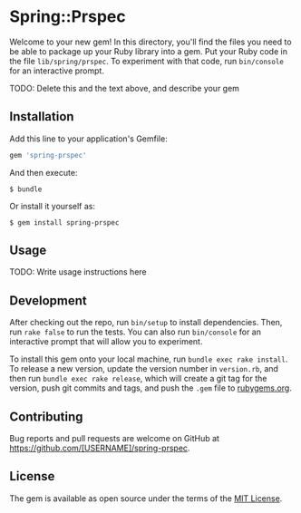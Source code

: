 # Spring::Prspec

Welcome to your new gem! In this directory, you'll find the files you need to be able to package up your Ruby library into a gem. Put your Ruby code in the file `lib/spring/prspec`. To experiment with that code, run `bin/console` for an interactive prompt.

TODO: Delete this and the text above, and describe your gem

## Installation

Add this line to your application's Gemfile:

```ruby
gem 'spring-prspec'
```

And then execute:

    $ bundle

Or install it yourself as:

    $ gem install spring-prspec

## Usage

TODO: Write usage instructions here

## Development

After checking out the repo, run `bin/setup` to install dependencies. Then, run `rake false` to run the tests. You can also run `bin/console` for an interactive prompt that will allow you to experiment.

To install this gem onto your local machine, run `bundle exec rake install`. To release a new version, update the version number in `version.rb`, and then run `bundle exec rake release`, which will create a git tag for the version, push git commits and tags, and push the `.gem` file to [rubygems.org](https://rubygems.org).

## Contributing

Bug reports and pull requests are welcome on GitHub at https://github.com/[USERNAME]/spring-prspec.


## License

The gem is available as open source under the terms of the [MIT License](http://opensource.org/licenses/MIT).

